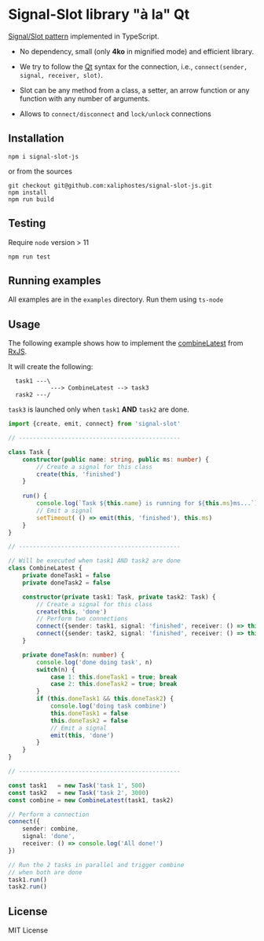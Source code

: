 # Signal-Slot library "à la" Qt

[Signal/Slot pattern](https://en.wikipedia.org/wiki/Signals_and_slots) implemented in TypeScript.

- No dependency, small (only **4ko** in mignified mode) and efficient library.

- We try to follow the [Qt](https://doc.qt.io/qt-5/signalsandslots.html) syntax for the connection, i.e., `connect(sender, signal, receiver, slot)`.

- Slot can be any method from a class, a setter, an arrow function or any function with any number of arguments.

- Allows to `connect/disconnect` and `lock/unlock` connections

## Installation
```
npm i signal-slot-js
```
or from the sources
```
git checkout git@github.com:xaliphostes/signal-slot-js.git
npm install
npm run build
```

## Testing
Require `node` version > 11
```
npm run test
```

## Running examples
All examples are in the `examples` directory. Run them using `ts-node`

## Usage
The following example shows how to implement the [combineLatest](https://www.learnrxjs.io/learn-rxjs/operators/combination/combinelatest) from [RxJS](https://github.com/ReactiveX/rxjs).

It will create the following:
```
  task1 ---\
            ---> CombineLatest --> task3
  rask2 ---/
```
`task3` is launched only when `task1` **AND** `task2` are done.
```ts
import {create, emit, connect} from 'signal-slot'

// ----------------------------------------------

class Task {
    constructor(public name: string, public ms: number) {
        // Create a signal for this class
        create(this, 'finished')
    }
    
    run() {
        console.log(`Task ${this.name} is running for ${this.ms}ms...`)
        // Emit a signal
        setTimeout( () => emit(this, 'finished'), this.ms)
    }
}

// ----------------------------------------------

// Will be executed when task1 AND task2 are done
class CombineLatest {
    private doneTask1 = false
    private doneTask2 = false

    constructor(private task1: Task, private task2: Task) {
        // Create a signal for this class
        create(this, 'done')
        // Perform two connections
        connect({sender: task1, signal: 'finished', receiver: () => this.doneTask(1)})
        connect({sender: task2, signal: 'finished', receiver: () => this.doneTask(2)})
    }

    private doneTask(n: number) {
        console.log('done doing task', n)
        switch(n) {
            case 1: this.doneTask1 = true; break
            case 2: this.doneTask2 = true; break
        }
        if (this.doneTask1 && this.doneTask2) {
            console.log('doing task combine')
            this.doneTask1 = false
            this.doneTask2 = false
            // Emit a signal
            emit(this, 'done')
        }
    }
}

// ----------------------------------------------

const task1   = new Task('task 1', 500)
const task2   = new Task('task 2', 3000)
const combine = new CombineLatest(task1, task2)

// Perform a connection
connect({
    sender: combine, 
    signal: 'done', 
    receiver: () => console.log('All done!')
})

// Run the 2 tasks in parallel and trigger combine
// when both are done
task1.run()
task2.run()
```

## License
MIT License